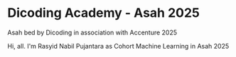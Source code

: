 # Dicoding Academy - Asah 2025
Asah bed by Dicoding in association with Accenture 2025

Hi, all. I'm Rasyid Nabil Pujantara as Cohort Machine Learning in Asah 2025
